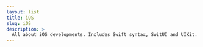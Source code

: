 ```yaml
---
layout: list
title: iOS
slug: iOS
description: >
  All about iOS developments. Includes Swift syntax, SwitUI and UIKit.
---
```

